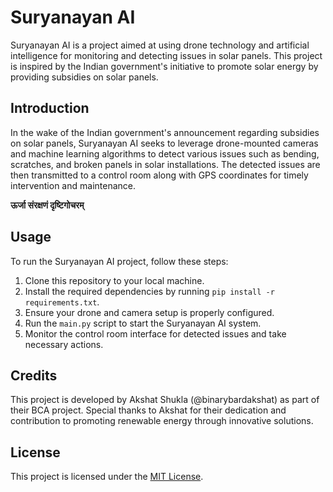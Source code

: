 # Suryanayan AI

Suryanayan AI is a project aimed at using drone technology and artificial intelligence for monitoring and detecting issues in solar panels. This project is inspired by the Indian government's initiative to promote solar energy by providing subsidies on solar panels.

## Introduction

In the wake of the Indian government's announcement regarding subsidies on solar panels, Suryanayan AI seeks to leverage drone-mounted cameras and machine learning algorithms to detect various issues such as bending, scratches, and broken panels in solar installations. The detected issues are then transmitted to a control room along with GPS coordinates for timely intervention and maintenance.

**ऊर्जा संरक्षणं दृष्टिगोचरम्**

## Usage

To run the Suryanayan AI project, follow these steps:

1. Clone this repository to your local machine.
2. Install the required dependencies by running `pip install -r requirements.txt`.
3. Ensure your drone and camera setup is properly configured.
4. Run the `main.py` script to start the Suryanayan AI system.
5. Monitor the control room interface for detected issues and take necessary actions.

## Credits

This project is developed by Akshat Shukla (@binarybardakshat) as part of their BCA project. Special thanks to Akshat for their dedication and contribution to promoting renewable energy through innovative solutions.

## License

This project is licensed under the [MIT License](LICENSE).
